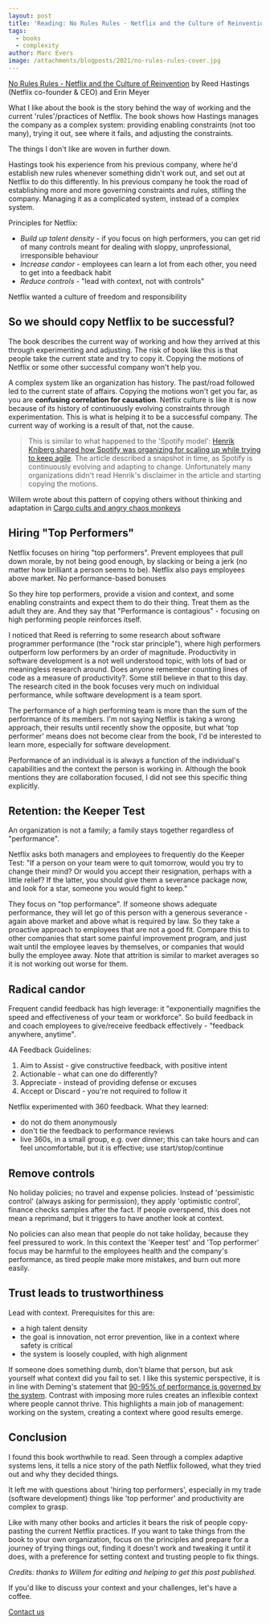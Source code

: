 ```yaml
---
layout: post
title: 'Reading: No Rules Rules - Netflix and the Culture of Reinvention'
tags:
  - books
  - complexity
author: Marc Evers
image: /attachments/blogposts/2021/no-rules-rules-cover.jpg
---
```


[No Rules Rules - Netflix and the Culture of Reinvention](https://www.norulesrules.com/) by Reed Hastings (Netflix co-founder & CEO) and Erin Meyer

What I like about the book is the story behind the way of working and the
current 'rules'/practices of Netflix. The book shows how Hastings manages the
company as a complex system: providing enabling constraints (not too many),
trying it out, see where it fails, and adjusting the constraints.

The things I don't like are woven in further down. 

Hastings took his experience from his previous company, where he'd establish new
rules whenever something didn't work out, and set out at Netflix to do this
differently. In his previous company he took the road of establishing more and
more governing constraints and rules, stifling the company. Managing it as a
complicated system, instead of a complex system.

Principles for Netflix:
- _Build up talent density_ - if you focus on high performers, you can get rid of many controls meant for dealing with sloppy, unprofessional, irresponsible behaviour
- _Increase candor_ - employees can learn a lot from each other, you need to get into a feedback habit
- _Reduce controls_ - "lead with context, not with controls"

Netflix wanted a culture of freedom and responsibility

## So we should copy Netflix to be successful?

The book describes the current way of working and how they arrived at this
through experimenting and adjusting. The risk of book like this is that people
take the current state and try to copy it. Copying the motions of Netflix or
some other successful company won't help you. 

A complex system like an organization has history. The past/road followed led to
the current state of affairs. Copying the motions won't get you far, as you are
**confusing correlation for causation**. Netflix culture is like it is now
because of its history of continuously evolving constraints through
experimentation. This is what is helping it to be a successful company. The
current way of working is a result of that, not the cause.

> This is similar to what happened to the 'Spotify model': [Henrik Kniberg
shared how Spotify was organizing for scaling up while trying to keep
agile](https://blog.crisp.se/wp-content/uploads/2012/11/SpotifyScaling.pdf). The
article described a snapshot in time, as Spotify is continuously evolving and
adapting to change. Unfortunately many organizations didn't read Henrik's
disclaimer in the article and starting copying the motions.

Willem wrote about this pattern of copying others without thinking and adaptation in [Cargo cults and angry chaos monkeys](/2020/09/07/cargo-cults-and-angry-chaos-monkeys.html)

## Hiring "Top Performers"

Netflix focuses on hiring "top performers". Prevent employees that pull down
morale, by not being good enough, by slacking or being a jerk (no matter how
brilliant a person seems to be). Netflix also pays employees above market. No
performance-based bonuses

So they hire top performers, provide a vision and context, and some enabling constraints and expect them to do their thing. Treat them as the adult they are. And they say that "Performance is contagious" - focusing on high performing people reinforces itself.

I noticed that Reed is referring to some research about software programmer
performance (the "rock star principle"), where high performers outperform low
performers by an order of magnitude. Productivity in software development is a
not well understood topic, with lots of bad or meaningless research
around. Does anyone remember counting lines of code as a measure of productivity?. Some still believe in that to this day. The research cited in the book focuses very much on individual performance, while software
development is a team sport. 

The performance of a high performing team is more than the sum of the
performance of its members. I'm not saying Netflix is taking a wrong approach,
their results until recently show the opposite, but what 'top performer' means
does not become clear from the book, I'd be interested to learn more, especially
for software development.

Performance of an individual is is always a function of the
individual's capabilities and the context the person is working in. Although the
book mentions they are collaboration focused, I did not see this specific thing
explicitly.

## Retention: the Keeper Test 

An organization is not a family; a family stays together regardless of
"performance". 

Netflix asks both managers and employees to frequently do the Keeper Test: "If a
person on your team were to quit tomorrow, would you try to change their mind?
Or would you accept their resignation, perhaps with a little relief? If the
latter, you should give them a severance package now, and look for a star,
someone you would fight to keep."

They focus on "top performance". If someone shows adequate performance, they
will let go of this person with a generous severance - again above market and
above what is required by law. So they take a proactive approach to employees
that are not a good fit. Compare this to other companies that start some painful
improvement program, and just wait until the employee leaves by themselves, or
companies that would bully the employee away. Note that attrition is similar to
market averages so it is not working out worse for them.

## Radical candor 

Frequent candid feedback has high leverage: it "exponentially magnifies the
speed and effectiveness of your team or workforce". So build feedback in and coach employees to give/receive feedback effectively - "feedback anywhere, anytime".

4A Feedback Guidelines:
1. Aim to Assist - give constructive feedback, with positive intent
2. Actionable - what can one do differently?
3. Appreciate - instead of providing defense or excuses
4. Accept or Discard - you're not required to follow it

Netflix experimented with 360 feedback. What they learned:
- do not do them anonymously
- don't tie the feedback to performance reviews
- live 360s, in a small group, e.g. over dinner; this can take hours and can feel uncomfortable, but it is effective; use start/stop/continue

## Remove controls

No holiday policies; no travel and expense policies. Instead of 'pessimistic
control' (always asking for permission), they apply 'optimistic control',
finance checks samples after the fact. If people overspend, this does not mean a reprimand, but it triggers to have another look at context. 

No policies can also mean that people do not take holiday, because they feel
pressured to work. In this context the 'Keeper test' and 'Top performer' focus
may be harmful to the employees health and the company's performance, as tired
people make more mistakes, and burn out more easily.

## Trust leads to trustworthiness

Lead with context. Prerequisites for this are: 
- a high talent density
- the goal is innovation, not error prevention, like in a context where safety is critical
- the system is loosely coupled, with high alignment

If someone does something dumb, don't blame that person, but ask yourself what
context did you fail to set. I like this systemic perspective, it is in line with Deming's statement that [90-95% of performance is governed by the
system](https://deming.org/dr-deming-called-for-the-elimination-of-the-annual-performance-appraisal/).
Contrast with imposing more rules creates an inflexible context where people
cannot thrive. This highlights a main job of management: working on the system,
creating a context where good results emerge.

## Conclusion

I found this book worthwhile to read. Seen through a complex adaptive systems
lens, it tells a nice story of the path Netflix followed, what they tried out
and why they decided things. 

It left me with questions about 'hiring top performers', especially in my trade
(software development) things like 'top performer' and productivity are complex
to grasp. 

Like with many other books and articles it bears the risk of people copy-pasting
the current Netflix practices. If you want to take things from the book to your
own organization, focus on the principles and prepare for a journey of trying
things out, finding it doesn't work and tweaking it until it does, with a
preference for setting context and trusting people to fix things.

_Credits: thanks to Willem for editing and helping to get this post published._

<aside>
  <p>If you'd like to discuss your context and your challenges, let's have a coffee.
  </p>
  <p><div>
    <a href="/contact">Contact us</a>
  </div></p>
</aside>
